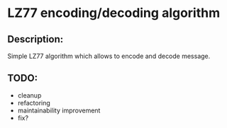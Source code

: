 # LZ77 encoding/decoding algorithm

## Description:
Simple LZ77 algorithm which allows to encode and decode message.

## TODO:
* cleanup 
* refactoring 
* maintainability improvement
* fix?
